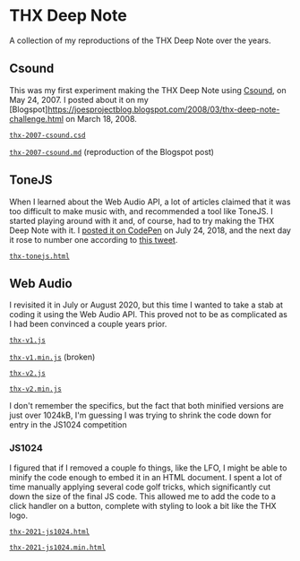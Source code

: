 # THX Deep Note

A collection of my reproductions of the THX Deep Note over the years.

## Csound

This was my first experiment making the THX Deep Note using [Csound](https://csound.com/), on May 24, 2007.
I posted about it on my [Blogspot]<https://joesprojectblog.blogspot.com/2008/03/thx-deep-note-challenge.html> on March 18, 2008.

[`thx-2007-csound.csd`](./thx-2007-csound.csd)

[`thx-2007-csound.md`](./thx-2007-csound.md) (reproduction of the Blogspot post)

## ToneJS

When I learned about the Web Audio API, a lot of articles claimed that it was
too difficult to make music with, and recommended a tool like ToneJS. I started
playing around with it and, of course, had to try making the THX Deep Note with
it. I [posted it on CodePen](https://codepen.io/joemaffei/pen/ejRdoL) on July 24, 2018, and the next day it rose to number
one according to [this tweet](https://twitter.com/codepenpicks/status/1022147098530246656).

[`thx-tonejs.html`](./thx-tonejs.html)

## Web Audio

I revisited it in July or August 2020, but this time I wanted to take a stab at coding it using
the Web Audio API. This proved not to be as complicated as I had been convinced
a couple years prior.

[`thx-v1.js`](./thx-v1.js)

[`thx-v1.min.js`](./thx-v1.min.js) (broken)

[`thx-v2.js`](./thx-v2.js)

[`thx-v2.min.js`](./thx-v2.min.js)

I don't remember the specifics, but the fact that both minified versions are just
over 1024kB, I'm guessing I was trying to shrink the code down for entry in the
JS1024 competition

### JS1024

I figured that if I removed a couple fo things, like the LFO, I might be able
to minify the code enough to embed it in an HTML document. I spent a lot of time manually
applying several code golf tricks, which significantly cut down the size of the
final JS code. This allowed me to add the code to a click handler on a button,
complete with styling to look a bit like the THX logo.

[`thx-2021-js1024.html`](./thx-2021-js1024.html)

[`thx-2021-js1024.min.html`](./thx-2021-js1024.min.html)
